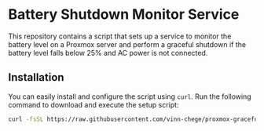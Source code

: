 # Battery Shutdown Monitor Service

This repository contains a script that sets up a service to monitor the battery level on a Proxmox server and perform a graceful shutdown if the battery level falls below 25% and AC power is not connected.

## Installation

You can easily install and configure the script using `curl`. Run the following command to download and execute the setup script:

```bash
curl -fsSL https://raw.githubusercontent.com/vinn-chege/proxmox-graceful-shutdown/main/setup_battery_shutdown.sh | sudo bash
```
